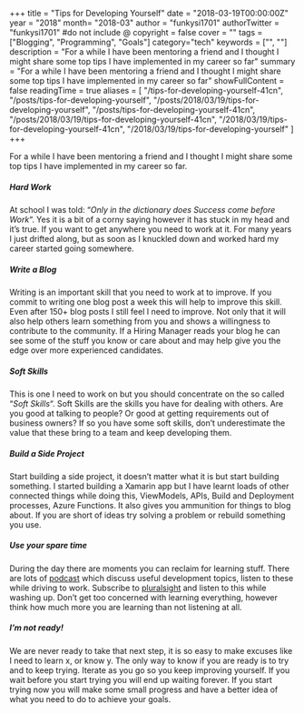 +++
title = "Tips for Developing Yourself"
date = "2018-03-19T00:00:00Z"
year = "2018"
month= "2018-03"
author = "funkysi1701"
authorTwitter = "funkysi1701" #do not include @
copyright = false
cover = ""
tags = ["Blogging", "Programming", "Goals"]
category="tech"
keywords = ["", ""]
description = "For a while I have been mentoring a friend and I thought I might share some top tips I have implemented in my career so far"
summary = "For a while I have been mentoring a friend and I thought I might share some top tips I have implemented in my career so far"
showFullContent = false
readingTime = true
aliases = [
    "/tips-for-developing-yourself-41cn",
    "/posts/tips-for-developing-yourself",
    "/posts/2018/03/19/tips-for-developing-yourself",
    "/posts/tips-for-developing-yourself-41cn",
    "/posts/2018/03/19/tips-for-developing-yourself-41cn",
    "/2018/03/19/tips-for-developing-yourself-41cn",
    "/2018/03/19/tips-for-developing-yourself"
]
+++

For a while I have been mentoring a friend and I thought I might share some top tips I have implemented in my career so far.

##### Hard Work

At school I was told: “_Only in the dictionary does Success come before Work_“. Yes it is a bit of a corny saying however it has stuck in my head and it’s true. If you want to get anywhere you need to work at it. For many years I just drifted along, but as soon as I knuckled down and worked hard my career started going somewhere.

##### Write a Blog

Writing is an important skill that you need to work at to improve. If you commit to writing one blog post a week this will help to improve this skill. Even after 150+ blog posts I still feel I need to improve. Not only that it will also help others learn something from you and shows a willingness to contribute to the community. If a Hiring Manager reads your blog he can see some of the stuff you know or care about and may help give you the edge over more experienced candidates.

##### Soft Skills

This is one I need to work on but you should concentrate on the so called “_Soft Skills_“. Soft Skills are the skills you have for dealing with others. Are you good at talking to people? Or good at getting requirements out of business owners? If so you have some soft skills, don’t underestimate the value that these bring to a team and keep developing them.

##### Build a Side Project

Start building a side project, it doesn’t matter what it is but start building something. I started building a Xamarin app but I have learnt loads of other connected things while doing this, ViewModels, APIs, Build and Deployment processes, Azure Functions. It also gives you ammunition for things to blog about. If you are short of ideas try solving a problem or rebuild something you use.

##### Use your spare time

During the day there are moments you can reclaim for learning stuff. There are lots of [podcast](https://www.funkysi1701.com/podcasts) which discuss useful development topics, listen to these while driving to work. Subscribe to [pluralsight](https://www.funkysi1701.com/pluralsight) and listen to this while washing up. Don’t get too concerned with learning everything, however think how much more you are learning than not listening at all.

##### I’m not ready!

We are never ready to take that next step, it is so easy to make excuses like I need to learn x, or know y. The only way to know if you are ready is to try and to keep trying. Iterate as you go so you keep improving yourself. If you wait before you start trying you will end up waiting forever. If you start trying now you will make some small progress and have a better idea of what you need to do to achieve your goals.